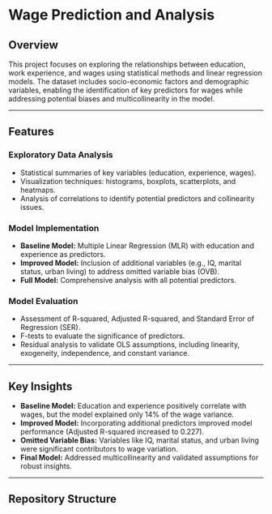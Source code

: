 # Wage Prediction and Analysis

## Overview

This project focuses on exploring the relationships between education, work experience, and wages using statistical methods and linear regression models. The dataset includes socio-economic factors and demographic variables, enabling the identification of key predictors for wages while addressing potential biases and multicollinearity in the model.

---

## Features

### **Exploratory Data Analysis**
- Statistical summaries of key variables (education, experience, wages).
- Visualization techniques: histograms, boxplots, scatterplots, and heatmaps.
- Analysis of correlations to identify potential predictors and collinearity issues.

### **Model Implementation**
- **Baseline Model:** Multiple Linear Regression (MLR) with education and experience as predictors.
- **Improved Model:** Inclusion of additional variables (e.g., IQ, marital status, urban living) to address omitted variable bias (OVB).
- **Full Model:** Comprehensive analysis with all potential predictors.

### **Model Evaluation**
- Assessment of R-squared, Adjusted R-squared, and Standard Error of Regression (SER).
- F-tests to evaluate the significance of predictors.
- Residual analysis to validate OLS assumptions, including linearity, exogeneity, independence, and constant variance.

---

## Key Insights

- **Baseline Model:** Education and experience positively correlate with wages, but the model explained only 14% of the wage variance.
- **Improved Model:** Incorporating additional predictors improved model performance (Adjusted R-squared increased to 0.227).
- **Omitted Variable Bias:** Variables like IQ, marital status, and urban living were significant contributors to wage variation.
- **Final Model:** Addressed multicollinearity and validated assumptions for robust insights.

---

## Repository Structure

